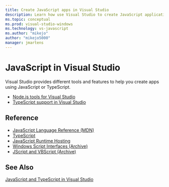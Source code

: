 ```yaml
---
title: Create JavaScript apps in Visual Studio
description: Learn how use Visual Studio to create JavaScript applications.
ms.topic: conceptual
ms.prod: visual-studio-windows
ms.technology: vs-javascript
ms.author: "mikejo"
author: "mikejo5000"
manager: jmartens
---
```

# JavaScript in Visual Studio

Visual Studio provides different tools and features to help you create apps using JavaScript or TypeScript.

- [Node.js tools for Visual Studio](/visualstudio/ide/quickstart-nodejs)
- [TypeScript support in Visual Studio](/visualstudio/javascript/javascript-in-vs-2019)

## Reference

- [JavaScript Language Reference (MDN)](https://developer.mozilla.org/en-US/docs/Web/JavaScript/Reference)
- [TypeScript](https://www.typescriptlang.org/docs/)
- [JavaScript Runtime Hosting](/microsoft-edge/hosting/javascript-runtime-hosting)
- [Windows Script Interfaces (Archive)](/previous-versions//t9d4xf28(v=vs.85)?redirectedfrom=MSDN)
- [JScript and VBScript (Archive)](/previous-versions/windows/internet-explorer/ie-developer/scripting-articles/d1et7k7c(v%3dvs.84))

## See Also

[JavaScript and TypeScript in Visual Studio](/visualstudio/javascript/)
